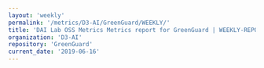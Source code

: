 ```yaml
---
layout: 'weekly'
permalink: '/metrics/D3-AI/GreenGuard/WEEKLY/'
title: 'DAI Lab OSS Metrics Metrics report for GreenGuard | WEEKLY-REPORT-2019-06-16'
organization: 'D3-AI'
repository: 'GreenGuard'
current_date: '2019-06-16'
---
```

